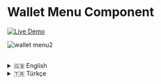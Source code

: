 # Wallet Menu Component

[![Live Demo](https://img.shields.io/badge/Live-Demo-brightgreen?style=for-the-badge&logo=vercel)](https://wallet-menu-demo-z99y.vercel.app/)


![wallet menu2](https://github.com/user-attachments/assets/4a4c3c07-5179-452a-9c4d-063007ca4133)


<br />

<details>
<summary>🇬🇧 English</summary>
<br>

This project is a draggable and animated bottom sheet component developed for React Native & Web. It is designed to work seamlessly in both mobile applications and websites.

### 🚀 Key Features

- **Platform Independent:** Works on both iOS & Android (React Native) and the Web.
- **Fluent Animations:** Smooth open/close and expansion animations running at 60 FPS, built with `react-native-reanimated` and `react-native-gesture-handler`.
- **Interactive Gestures:** The menu can be controlled by dragging from both the header and the content area.
- **Horizontal Scroll Support:** Horizontal `ScrollView`s, like the card list inside the menu, work without conflicting with the vertical menu gestures.
- **Dynamic Data:** The menu content can be easily customized via a `data` prop passed from outside.
- **Static Deployment Friendly:** Includes logic for runtime dimension calculation to ensure it works correctly on static hosting services like Vercel.

### 🛠️ Technologies Used

- [React](https://reactjs.org/) & [React Native](https://reactnative.dev/)
- [Expo](https://expo.dev/) (including Expo Router)
- [React Native Gesture Handler](https://docs.swmansion.com/react-native-gesture-handler/)
- [React Native Reanimated](https://docs.swmansion.com/react-native-reanimated/)
- [TypeScript](https://www.typescriptlang.org/)
- [Vercel](https://vercel.com/) (for Deployment)

### 🔧 How to Use the Component?

Follow the steps below to integrate this component into your own project.

#### Step 1: Copy the Component Files

Copy the `src/components/WalletMenu` directory into your project's `components` directory.

#### Step 2: Install Required Packages

Ensure that the following packages are installed in your project for the component to work:

```bash
npm install @expo/vector-icons react-native-gesture-handler react-native-reanimated react-native-safe-area-context
```

#### Step 3: Usage in a Screen

It is crucial that the screen where you use the component is wrapped with `GestureHandlerRootView` for gestures to work correctly.

Below is a basic usage example:

```tsx
// src/screens/MyScreen.tsx

import React from 'react';
import { View, StyleSheet, Text, ImageBackground } from 'react-native';
import { SafeAreaView } from 'react-native-safe-area-context';
import { GestureHandlerRootView } from 'react-native-gesture-handler';
import WalletMenu from '../components/WalletMenu'; // Path to the component you copied

// --- Data to be passed to the menu ---
const loyaltyCardsData = [
  { id: 1, name: 'Fambook Coffee & More', loyalty: { stamps: 3, maxStamps: 8 } },
  { id: 2, name: 'Paper Roasting Coffee', loyalty: { stamps: 7, maxStamps: 10 } },
  { id: 3, name: 'Kronotrop', loyalty: { stamps: 5, maxStamps: 9 } },
];

export default function MyScreen() {
  return (
    // 1. Wrap the outermost layer for gestures to work
    <GestureHandlerRootView style={{ flex: 1 }}>
      <ImageBackground
        source={{ uri: 'https://.../background.jpg' }}
        style={styles.container}
      >
        <SafeAreaView style={{ flex: 1 }}>
            <View style={styles.infoContainer}>
                <Text style={styles.infoText}>Wallet Menu Demo</Text>
            </View>
        </SafeAreaView>

        {/* 2. Call the component and pass the data via the 'data' prop */}
        <WalletMenu data={loyaltyCardsData} />
        
      </ImageBackground>
    </GestureHandlerRootView>
  );
}

const styles = StyleSheet.create({
  container: { 
    flex: 1, 
  },
  // ... your other styles
});
```

### Props API

#### `data`

An array of data used to render the loyalty cards inside the menu.

- **Type:** `LoyaltyCardData[]`
- **Required:** Yes

The structure of the `LoyaltyCardData` object should be as follows:

```typescript
type LoyaltyCardData = {
  id: number | string;
  name: string;
  loyalty: {
    stamps: number;
    maxStamps: number;
  };
};
```

### 📦 Running the Demo Project Locally

To clone this demo repository and run it on your local machine:

```bash
# 1. Clone the repository
git clone https://github.com/rvoidex7/wallet-menu-demo.git

# 2. Navigate to the project directory
cd wallet-menu-demo

# 3. Install the packages
npm install

# 4. Start the development server (for Web)
npm run web
```

### 🌐 Deployment

This project is configured for deploying Expo for Web applications on Vercel. The `vercel.json` file and the `build` script in `package.json` automate the deployment by generating a static site output (in the `dist` folder).

</details>

<details>
<summary>🇹🇷 Türkçe</summary>
<br>

Bu proje, React Native & Web için geliştirilmiş, sürüklenebilir ve animasyonlu bir alt menü (bottom sheet) component'idir. Hem mobil uygulamalarda hem de web sitelerinde sorunsuz çalışacak şekilde tasarlanmıştır.

### 🚀 Temel Özellikler

- **Platform Bağımsız:** Hem iOS ve Android (React Native) hem de Web üzerinde çalışır.
- **Akıcı Animasyonlar:** `react-native-reanimated` ve `react-native-gesture-handler` kullanılarak 60 FPS'de çalışan akıcı açılıp kapanma ve genişleme animasyonları.
- **İnteraktif Jestler:** Menü, hem başlık (header) hem de içerik (content) alanından sürüklenerek kontrol edilebilir.
- **Yatay Kaydırma Desteği:** Menü içindeki kart listesi gibi yatay `ScrollView`'lar, dikey menü jestleriyle çakışmadan sorunsuz çalışır.
- **Dinamik Veri:** Menü içeriği, dışarıdan gönderilen bir `data` prop'u ile kolayca özelleştirilebilir.
- **Statik Dağıtım Uyumlu:** Vercel gibi statik site barındırma servislerinde doğru çalışması için "runtime"da boyut hesaplama mantığı içerir.

### 🛠️ Kullanılan Teknolojiler

- [React](https://reactjs.org/) & [React Native](https://reactnative.dev/)
- [Expo](https://expo.dev/) (Expo Router dahil)
- [React Native Gesture Handler](https://docs.swmansion.com/react-native-gesture-handler/)
- [React Native Reanimated](https://docs.swmansion.com/react-native-reanimated/)
- [TypeScript](https://www.typescriptlang.org/)
- [Vercel](https://vercel.com/) (Dağıtım için)

### 🔧 Component Nasıl Kullanılır?

Bu component'i kendi projenize entegre etmek için aşağıdaki adımları izleyin.

#### Adım 1: Component Dosyalarını Kopyalayın

`src/components/WalletMenu` klasörünü kendi projenizin `components` klasörüne kopyalayın.

#### Adım 2: Gerekli Paketleri Yükleyin

Component'in çalışması için projenizde aşağıdaki paketlerin yüklü olduğundan emin olun:

```bash
npm install @expo/vector-icons react-native-gesture-handler react-native-reanimated react-native-safe-area-context
```

#### Adım 3: Ekranda Kullanımı

Component'i kullanacağınız ekranın, jestlerin çalışması için `GestureHandlerRootView` ile sarmalanmış olması kritik öneme sahiptir.

Aşağıda temel bir kullanım örneği verilmiştir:

```tsx
// src/screens/MyScreen.tsx

import React from 'react';
import { View, StyleSheet, Text, ImageBackground } from 'react-native';
import { SafeAreaView } from 'react-native-safe-area-context';
import { GestureHandlerRootView } from 'react-native-gesture-handler';
import WalletMenu from '../components/WalletMenu'; // Kopyaladığınız component'in yolu

// --- Menüye gönderilecek veri ---
const loyaltyCardsData = [
  { id: 1, name: 'Fambook Coffee & More', loyalty: { stamps: 3, maxStamps: 8 } },
  { id: 2, name: 'Paper Roasting Coffee', loyalty: { stamps: 7, maxStamps: 10 } },
  { id: 3, name: 'Kronotrop', loyalty: { stamps: 5, maxStamps: 9 } },
];

export default function MyScreen() {
  return (
    // 1. Jestlerin çalışması için en dış katmanı sarmalayın
    <GestureHandlerRootView style={{ flex: 1 }}>
      <ImageBackground
        source={{ uri: 'https://.../background.jpg' }}
        style={styles.container}
      >
        <SafeAreaView style={{ flex: 1 }}>
            <View style={styles.infoContainer}>
                <Text style={styles.infoText}>Wallet Menu Demo</Text>
            </View>
        </SafeAreaView>

        {/* 2. Component'i çağırın ve veriyi 'data' prop'u ile gönderin */}
        <WalletMenu data={loyaltyCardsData} />
        
      </ImageBackground>
    </GestureHandlerRootView>
  );
}

const styles = StyleSheet.create({
  container: { 
    flex: 1, 
  },
  // ... diğer stilleriniz
});

```

### props API

#### `data`

Menü içindeki sadakat kartlarını render etmek için kullanılan veri dizisi.

- **Tip:** `LoyaltyCardData[]`
- **Gerekli:** Evet

`LoyaltyCardData` objesinin yapısı şu şekilde olmalıdır:

```typescript
type LoyaltyCardData = {
  id: number | string;
  name: string;
  loyalty: {
    stamps: number;
    maxStamps: number;
  };
};
```

### 📦 Demo Projesini Yerel Olarak Çalıştırma

Bu demo repoyu klonlayıp yerel makinenizde çalıştırmak için:

```bash
# 1. Repoyu klonlayın
git clone https://github.com/rvoidex7/wallet-menu-demo.git

# 2. Proje dizinine gidin
cd wallet-menu-demo

# 3. Paketleri yükleyin
npm install

# 4. Geliştirme sunucusunu başlatın (Web için)
npm run web
```

### 🌐 Dağıtım (Deployment)

Bu proje, Expo for Web uygulamalarını Vercel'de dağıtmak için yapılandırılmıştır. `vercel.json` dosyası ve `package.json` içindeki `build` script'i, statik site çıktısı (`dist` klasörü) oluşturarak dağıtımı otomatikleştirir.

</details>
